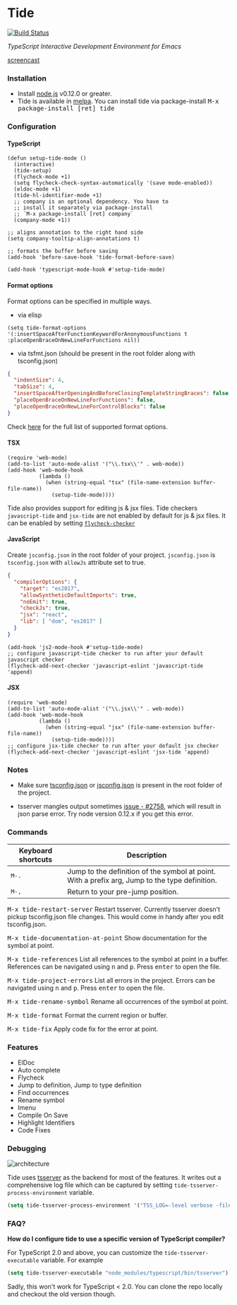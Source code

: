 # Tide

[![Build Status](https://api.travis-ci.org/ananthakumaran/tide.svg?branch=master)](https://travis-ci.org/ananthakumaran/tide)

*TypeScript Interactive Development Environment for Emacs*

[screencast](http://i.imgur.com/jEwgPsd.gif)

### Installation

* Install [node.js](https://nodejs.org/) v0.12.0 or greater.
* Tide is available in [melpa](http://melpa.org/#/tide). You can
  install tide via package-install <kbd>M-x package-install [ret] tide</kbd>

### Configuration

#### TypeScript
```elisp
(defun setup-tide-mode ()
  (interactive)
  (tide-setup)
  (flycheck-mode +1)
  (setq flycheck-check-syntax-automatically '(save mode-enabled))
  (eldoc-mode +1)
  (tide-hl-identifier-mode +1)
  ;; company is an optional dependency. You have to
  ;; install it separately via package-install
  ;; `M-x package-install [ret] company`
  (company-mode +1))

;; aligns annotation to the right hand side
(setq company-tooltip-align-annotations t)

;; formats the buffer before saving
(add-hook 'before-save-hook 'tide-format-before-save)

(add-hook 'typescript-mode-hook #'setup-tide-mode)
```

#### Format options

Format options can be specified in multiple ways.

* via elisp

```elisp
(setq tide-format-options '(:insertSpaceAfterFunctionKeywordForAnonymousFunctions t :placeOpenBraceOnNewLineForFunctions nil))
```

* via tsfmt.json (should be present in the root folder along with tsconfig.json)
```json
{
  "indentSize": 4,
  "tabSize": 4,
  "insertSpaceAfterOpeningAndBeforeClosingTemplateStringBraces": false,
  "placeOpenBraceOnNewLineForFunctions": false,
  "placeOpenBraceOnNewLineForControlBlocks": false
}
```
Check [here][format_options] for the full list of supported format options.


#### TSX
```elisp
(require 'web-mode)
(add-to-list 'auto-mode-alist '("\\.tsx\\'" . web-mode))
(add-hook 'web-mode-hook
          (lambda ()
            (when (string-equal "tsx" (file-name-extension buffer-file-name))
              (setup-tide-mode))))
```

Tide also provides support for editing js & jsx files. Tide checkers
`javascript-tide` and `jsx-tide` are not enabled by default for js &
jsx files. It can be enabled by setting [`flycheck-checker`](http://www.flycheck.org/en/latest/user/syntax-checkers.html#variable-flycheck-checker)

#### JavaScript

Create `jsconfig.json` in the root folder of your project.
`jsconfig.json` is `tsconfig.json` with `allowJs` attribute set to
true.

```json
{
  "compilerOptions": {
    "target": "es2017",
    "allowSyntheticDefaultImports": true,
    "noEmit": true,
    "checkJs": true,
    "jsx": "react",
    "lib": [ "dom", "es2017" ]
  }
}
```


```elisp
(add-hook 'js2-mode-hook #'setup-tide-mode)
;; configure javascript-tide checker to run after your default javascript checker
(flycheck-add-next-checker 'javascript-eslint 'javascript-tide 'append)
```

#### JSX
```elisp
(require 'web-mode)
(add-to-list 'auto-mode-alist '("\\.jsx\\'" . web-mode))
(add-hook 'web-mode-hook
          (lambda ()
            (when (string-equal "jsx" (file-name-extension buffer-file-name))
              (setup-tide-mode))))
;; configure jsx-tide checker to run after your default jsx checker
(flycheck-add-next-checker 'javascript-eslint 'jsx-tide 'append)
```

### Notes

* Make sure
  [tsconfig.json](http://www.typescriptlang.org/docs/handbook/tsconfig-json.html)
  or
  [jsconfig.json](https://code.visualstudio.com/docs/languages/jsconfig)
  is present in the root folder of the project.

* tsserver mangles output
  sometimes [issue - #2758](https://github.com/Microsoft/TypeScript/issues/2758),
  which will result in json parse error. Try node version 0.12.x if
  you get this error.


### Commands

Keyboard shortcuts                  | Description
------------------------------------|----------
<kbd>M-.</kbd>                      | Jump to the definition of the symbol at point. With a prefix arg, Jump to the type definition.
<kbd>M-,</kbd>                      | Return to your pre-jump position.

<kbd>M-x tide-restart-server</kbd> Restart tsserver. Currently
tsserver doesn't pickup tsconfig.json file changes. This would come in
handy after you edit tsconfig.json.

<kbd>M-x tide-documentation-at-point</kbd> Show documentation for the
symbol at point.

<kbd>M-x tide-references</kbd> List all references to the symbol
at point in a buffer. References can be navigated using <kbd>n</kbd>
and <kbd>p</kbd>. Press <kbd>enter</kbd> to open the file.

<kbd>M-x tide-project-errors</kbd> List all errors in the
project. Errors can be navigated using <kbd>n</kbd> and
<kbd>p</kbd>. Press <kbd>enter</kbd> to open the file.

<kbd>M-x tide-rename-symbol</kbd> Rename all occurrences of the symbol
at point.

<kbd>M-x tide-format</kbd> Format the current region or buffer.

<kbd>M-x tide-fix</kbd> Apply code fix for the error at point.

### Features

* ElDoc
* Auto complete
* Flycheck
* Jump to definition, Jump to type definition
* Find occurrences
* Rename symbol
* Imenu
* Compile On Save
* Highlight Identifiers
* Code Fixes

### Debugging

![architecture](https://github.com/ananthakumaran/tide/raw/master/doc/architecture.mmd.svg)

Tide uses
[tsserver](https://github.com/Microsoft/TypeScript/pull/2041) as the
backend for most of the features. It writes out a comprehensive log
file which can be captured by setting
`tide-tsserver-process-environment` variable.

```lisp
(setq tide-tsserver-process-environment '("TSS_LOG=-level verbose -file /tmp/tss.log"))
```


[format_options]: https://github.com/Microsoft/TypeScript/blob/87e9506/src/services/services.ts#L1244-L1272

### FAQ?

**How do I configure tide to use a specific version of TypeScript compiler?**

For TypeScript 2.0 and above, you can customize the
`tide-tsserver-executable` variable. For example
```lisp
(setq tide-tsserver-executable "node_modules/typescript/bin/tsserver")
```

Sadly, this won't work for TypeScript < 2.0. You can clone the repo
locally and checkout the old version though.
